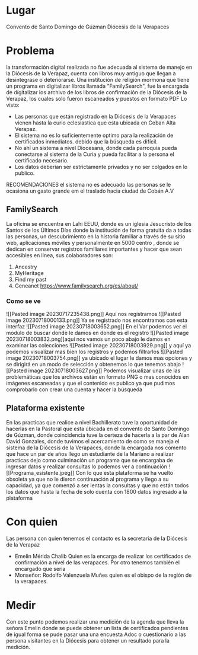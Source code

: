 # Lugar
Convento de Santo Domingo de Gúzman
Diócesis de la Verapaces
# Problema
la transformación digital realizada no fue adecuada al sistema de manejo en la Diócesis de la Verapaz, cuenta con libros muy antiguo que llegan a desintegrase o deteriorarse. 
Una institución de religión mormona que tiene un programa en digitalizar libros llamada "FamilySearch", fue la encargada de dígitalizar los archivo de los libros de confirmación de la Diócesis de la Verapaz,  los cuales solo fueron escaneados y puestos en formato PDF
Lo visto:
- Las personas que están registrado en la Diócesis de la Verapaces vienen hasta la curio eclesiastica que esta ubicada en Coban Alta Verapaz.
- El sistema no es lo suficientemente optimo para la realización de certificados inmediatos. debido que la búsqueda es difícil.
- No ahí un sistema a nivel Diocesana, donde cada parroquia pueda conectarse al sistema de la Curia y pueda facilitar a la persona el certificado necesario.
- Los datos deberían ser estrictamente privados y no ser colgados en lo publico.

RECOMENDACIONES
	el sistema no es adecuado 
	las personas se le ocasiona un gasto grande em el traslado hacia ciudad de Cobán A.V

## FamilySearch
La oficina se encuentra en Lahi EEUU, donde es un iglesia Jesucristo de los Santos de los Últimos Días donde la institución de forma gratuita  da a todas las personas, un descubrimiento en la  historia familiar a través de su sitio web, aplicaciones móviles y personalmente en 5000 centro , donde se dedican en conservar registros familiares importantes y hacer que sean accesibles en linea, sus colaboradores son:
1. Ancestry
2. MyHeritage
3. Find my past
4. Geneanet
https://www.familysearch.org/es/about/

### Como se ve 
![[Pasted image 20230717235438.png]]
Aquí nos registramos 
![[Pasted image 20230718000133.png]]
Ya se registrado nos encontramos con esta interfaz 
![[Pasted image 20230718003652.png]]
En el Var podemos ver el modulo de buscar donde le damos en donde es el registro
![[Pasted image 20230718003832.png]]aquí nos vamos un poco abajo le damos en examinar las colecciones
![[Pasted image 20230718003929.png]]
y aquí ya podemos visualizar mas bien los registros y podemos filtrarlos
![[Pasted image 20230718003754.png]]
ya ubicado el lugar le damos mas opciones y se dirigirá en un modo de selección y obtenemos lo que tenemos abajo 
![[Pasted image 20230718003627.png]]
Podemos visualizar unas de las problemáticas que los archivos están en formato PNG o mas conocidos en imágenes escaneadas y que el contenido es publico 
ya que pudimos comprobarlo con crear una cuenta y hacer la búsqueda



## Plataforma existente
En las practicas que realice a nivel Bachillerato tuve la oportunidad de hacerlas en la Pastoral que esta úbicada en el convento de Santo Domingo de Gúzman, donde coincidencia tuve la certeza de hacerla a la par de Alan David Gonzales, donde tuvimos el acercamiento de como se maneja el sistema de la Diócesis de la Verapaces, donde la encargada nos comento que hace un par de años llego un estudiante de la Mariano a realizar practicas dejo como culminación un programa que se encargaba de ingresar datos y realizar consultas lo podemos ver a continuación
![[Programa_esistente.jpeg]]
Con lo que esta plataforma se ha vuelto obsoleta ya que no le dieron continuación al programa y llego a su capacidad, ya que comenzó a ser lentas la consultas y que no están todos los datos que hasta la fecha de solo cuenta con 1800 datos ingresado a la plataforma

# Con quien 
Las persona con quien tenemos el contacto es la secretaria de la Diócesis de la Verapaz
- Emelin Mérida Chalib
Quien es la encarga de realizar los certificados de confirmación a nivel de las verapaces.
Por otro tenemos también el encargado que seria 
-  Monseñor: Rodolfo Valenzuela Muñes
quien es el obispo de la región de la verapaces.

# Medir
Con este punto  podemos realizar una medición de  la agenda que lleva la señora Emelin donde se puede obtener un lista de certificados pendientes de igual forma se pude pasar una  una encuesta Adoc o cuestionario a las persona visitantes en la Diócesis para obtener un resultado para la medición.
